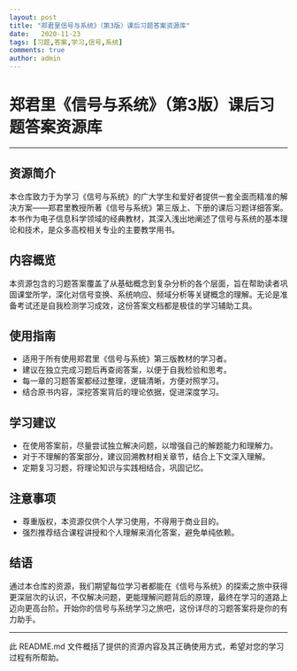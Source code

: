 ```yaml
---
layout: post
title: "郑君里信号与系统》（第3版）课后习题答案资源库"
date:   2020-11-23
tags: [习题,答案,学习,信号,系统]
comments: true
author: admin
---
```

# 郑君里《信号与系统》（第3版）课后习题答案资源库

---

## 资源简介

本仓库致力于为学习《信号与系统》的广大学生和爱好者提供一套全面而精准的解决方案——郑君里教授所著《信号与系统》第三版上、下册的课后习题详细答案。本书作为电子信息科学领域的经典教材，其深入浅出地阐述了信号与系统的基本理论和技术，是众多高校相关专业的主要教学用书。

## 内容概览

本资源包含的习题答案覆盖了从基础概念到复杂分析的各个层面，旨在帮助读者巩固课堂所学，深化对信号变换、系统响应、频域分析等关键概念的理解。无论是准备考试还是自我检测学习成效，这份答案文档都是极佳的学习辅助工具。

## 使用指南

- 适用于所有使用郑君里《信号与系统》第三版教材的学习者。
- 建议在独立完成习题后再查阅答案，以便于自我检验和思考。
- 每一章的习题答案都经过整理，逻辑清晰，方便对照学习。
- 结合原书内容，深挖答案背后的理论依据，促进深度学习。

## 学习建议

- 在使用答案前，尽量尝试独立解决问题，以增强自己的解题能力和理解力。
- 对于不理解的答案部分，建议回溯教材相关章节，结合上下文深入理解。
- 定期复习习题，将理论知识与实践相结合，巩固记忆。

## 注意事项

- 尊重版权，本资源仅供个人学习使用，不得用于商业目的。
- 强烈推荐结合课程讲授和个人理解来消化答案，避免单纯依赖。

## 结语

通过本仓库的资源，我们期望每位学习者都能在《信号与系统》的探索之旅中获得更深层次的认识，不仅解决问题，更能理解问题背后的原理，最终在学习的道路上迈向更高台阶。开始你的信号与系统学习之旅吧，这份详尽的习题答案将是你的有力助手。

---

此 README.md 文件概括了提供的资源内容及其正确使用方式，希望对您的学习过程有所帮助。